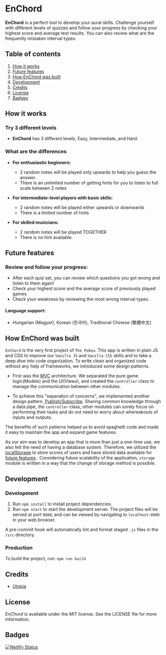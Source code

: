 # EnChord

**EnChord** is a perfect tool to develop your aural skills. Challenge yourself with different levels of quizzes and follow your progress by checking your highest score and average test results. You can also review what are the frequently mistaken interval types.

## Table of contents

1. [How it works](#how-it-works)
2. [Future features](#future-features)
3. [How EnChord was built](#how-enchord-was-built)
4. [Development](#development)
5. [Credits](#credits)
6. [License](#license)
7. [Badges](#badges)

## How it works

### Try 3 different levels

- **EnChord** has 3 different levels, Easy, Intermediate, and Hard.

### What are the differences

- **For enthusiastic beginners:**

  - 2 random notes will be played only upwards to help you guess the answer.
  - There is an unlimited number of getting hints for you to listen to full scale between 2 notes

- **For intermediate-level players with basic skills:**

  - 2 random notes will be played either upwards or downwards
  - There is a limited number of hints

- **For skilled musicians:**
  - 2 random notes will be played TOGETHER
  - There is no hint available.

## Future features

### Review and follow your progress:

- After each quiz set, you can review which questions you got wrong and listen to them again!
- Check your highest score and the average score of previously played games.
- Check your weakness by reviewing the most wrong interval types.

#### Language support:

- Hungarian (Magyar), Korean (한국어), Traditional Chinese (繁體中文)

## How EnChord was built

`EnChord` is the very first project of `The Pokeu`. This app is written in plain JS and CSS to improve our `Vanilla JS` and `Vanilla CSS` skills and to take a deep dive into code organization. To write clean and organized code without any help of frameworks, we introduced some design patterns.

- First was the [MVC](https://developer.mozilla.org/en-US/docs/Glossary/MVC) architecture. We separated the pure game logic(Models) and the UI(Views), and created the `controller` class to manage the communication between other modules.

- To achieve this "separation of concerns", we implemented another design pattern, [Publish/Subscribe](https://ably.com/topic/pub-sub). Sharing common knowledge through a data pipe, the `controller` class, other modules can sorely focus on performing their tasks and do not need to worry about whereabouts of inputs and outputs.

The benefits of such patterns helped us to avoid spaghetti code and made it easy to maintain the app and expand game features.

As our aim was to develop an app that is more than just a one-time use, we also felt the need of having a database system. Therefore, we utilized the [localStorage](https://developer.mozilla.org/en-US/docs/Web/API/Window/localStorage) to store scores of users and have stored data available for [future features](https://github.com/TheChopsticks/EnChord/edit/main/README.md#future-features) . Considering future scalability of the application, `storage` module is written in a way that the change of storage method is possible.

## Development

### Development

1. Run `npm install` to install project dependencies.
2. Run `npm start` to start the development server. The project files will be served at port `8080`, and can be viewed by navigating to `localhost:8080` in your web browser.

A pre-commit hook will automatically lint and format staged `.js` files in the `/src` directory.

### Production

To build the project, run:
`npm run build`

## Credits

- [Utopia](https://utopia.fyi/)

## License

_EnChord_ is available under the MIT license. See the LICENSE file for more information.

## Badges

[![Netlify Status](https://api.netlify.com/api/v1/badges/61aa5294-7ef4-4d3d-978c-b61c9ac5fe4e/deploy-status)](https://app.netlify.com/sites/enchord/deploys)
